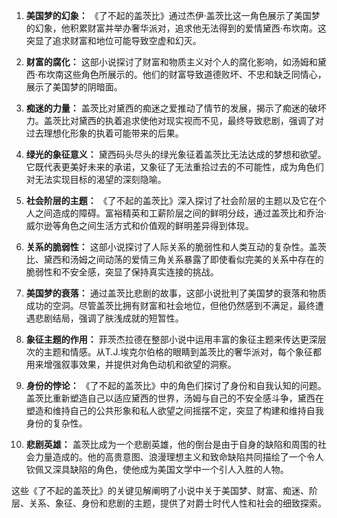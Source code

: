 1. **美国梦的幻象：** 《了不起的盖茨比》通过杰伊·盖茨比这一角色展示了美国梦的幻象，他积累财富并举办奢华派对，追求他无法得到的爱情黛西·布坎南。这突显了追求财富和地位可能导致空虚和幻灭。

2. **财富的腐化：** 这部小说探讨了财富和物质主义对个人的腐化影响，如汤姆和黛西·布坎南这些角色所展示的。他们的财富导致道德败坏、不忠和缺乏同情心，展示了美国梦的阴暗面。

3. **痴迷的力量：** 盖茨比对黛西的痴迷之爱推动了情节的发展，揭示了痴迷的破坏力。盖茨比对黛西的执着追求使他对现实视而不见，最终导致悲剧，强调了对过去理想化形象的执着可能带来的后果。

4. **绿光的象征意义：** 黛西码头尽头的绿光象征着盖茨比无法达成的梦想和欲望。它既代表更美好未来的承诺，又象征了无法重拾过去的不可能性，成为角色们对无法实现目标的渴望的深刻隐喻。

5. **社会阶层的主题：** 《了不起的盖茨比》深入探讨了社会阶层的主题以及它在个人之间造成的障碍。富裕精英和工薪阶层之间的鲜明分歧，通过盖茨比和乔治·威尔逊等角色之间生活方式和价值观的鲜明差异得到体现。

6. **关系的脆弱性：** 这部小说探讨了人际关系的脆弱性和人类互动的复杂性。盖茨比、黛西和汤姆之间动荡的爱情三角关系暴露了即使看似完美的关系中存在的脆弱性和不安全感，突显了保持真实连接的挑战。

7. **美国梦的衰落：** 通过盖茨比悲剧的故事，这部小说批判了美国梦的衰落和物质成功的空洞。尽管盖茨比拥有财富和社会地位，但他仍然感到不满足，最终遭遇悲剧结局，强调了肤浅成就的短暂性。

8. **象征主题的作用：** 菲茨杰拉德在整部小说中运用丰富的象征主题来传达更深层次的主题和情感。从T.J.埃克尔伯格的眼睛到盖茨比的奢华派对，每个象征都用来增强叙事效果，并提供对角色动机和欲望的洞察。

9. **身份的悖论：** 《了不起的盖茨比》中的角色们探讨了身份和自我认知的问题。盖茨比重新塑造自己以适应黛西的世界，汤姆与自己的不安全感斗争，黛西在塑造和维持自己的公共形象和私人欲望之间摇摆不定，突显了构建和维持自我身份的复杂性。

10. **悲剧英雄：** 盖茨比成为一个悲剧英雄，他的倒台是由于自身的缺陷和周围的社会力量造成的。他的高贵意图、浪漫理想主义和致命缺陷共同描绘了一个令人钦佩又深具缺陷的角色，使他成为美国文学中一个引人入胜的人物。

这些《了不起的盖茨比》的关键见解阐明了小说中关于美国梦、财富、痴迷、阶层、关系、象征、身份和悲剧的主题，提供了对爵士时代人性和社会的细致探索。
